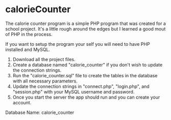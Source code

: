 # calorieCounter

The calorie counter program is a simple PHP program that was created for a school project. It's a little rough around the edges but I learned a good mout of PHP in the process.

If you want to setup the program your self you will need to have PHP installed and MySQL. 

1. Download all the project files.
2. Create a database named "calorie_counter" if you don't wish to update the connection strings.
3. Run the "calorie_counter.sql" file to create the tables in the database with all necessary parameters. 
4. Update the connection strings in "connect.php", "login.php", and "session.php" with your MySQL username and password. 
5. Once you start the server the app should run and you can create your account.

Database Name: calorie_counter